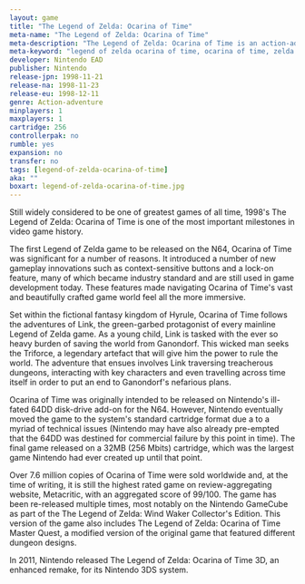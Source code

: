 ```yaml
---
layout: game
title: "The Legend of Zelda: Ocarina of Time"
meta-name: "The Legend of Zelda: Ocarina of Time"
meta-description: "The Legend of Zelda: Ocarina of Time is an action-adventure game for the Nintendo 64 released in 1998. It is widely considered to be one of the greatest video games of all time."
meta-keyword: "legend of zelda ocarina of time, ocarina of time, zelda n64, nintendo 64"
developer: Nintendo EAD
publisher: Nintendo
release-jpn: 1998-11-21
release-na: 1998-11-23
release-eu: 1998-12-11
genre: Action-adventure
minplayers: 1
maxplayers: 1
cartridge: 256
controllerpak: no
rumble: yes
expansion: no
transfer: no
tags: [legend-of-zelda-ocarina-of-time]
aka: ""
boxart: legend-of-zelda-ocarina-of-time.jpg
---
```


Still widely considered to be one of greatest games of all time, 1998's The Legend of Zelda: Ocarina of Time is one of the most important milestones in video game history.

The first Legend of Zelda game to be released on the N64, Ocarina of Time was significant for a number of reasons. It introduced a number of new gameplay innovations such as context-sensitive buttons and a lock-on feature, many of which became industry standard and are still used in game development today. These features made navigating Ocarina of Time's vast and beautifully crafted game world feel all the more immersive.

Set within the fictional fantasy kingdom of Hyrule, Ocarina of Time follows the adventures of Link, the green-garbed protagonist of every mainline Legend of Zelda game. As a young child, Link is tasked with the ever so heavy burden of saving the world from Ganondorf. This wicked man seeks the Triforce, a legendary artefact that will give him the power to rule the world. The adventure that ensues involves Link traversing treacherous dungeons, interacting with key characters and even travelling across time itself in order to put an end to Ganondorf's nefarious plans.

Ocarina of Time was originally intended to be released on Nintendo's ill-fated 64DD disk-drive add-on for the N64. However, Nintendo eventually moved the game to the system's standard cartridge format due a to a myriad of technical issues (Nintendo may have also already pre-empted that the 64DD was destined for commercial failure by this point in time). The final game released on a 32MB (256 Mbits) cartridge, which was the largest game Nintendo had ever created up until that point.

Over 7.6 million copies of Ocarina of Time were sold worldwide and, at the time of writing, it is still the highest rated game on review-aggregating website, Metacritic, with an aggregated score of 99/100. The game has been re-released multiple times, most notably on the Nintendo GameCube as part of the The Legend of Zelda: Wind Waker Collector's Edition. This version of the game also includes The Legend of Zelda: Ocarina of Time Master Quest, a modified version of the original game that featured different dungeon designs.

In 2011, Nintendo released The Legend of Zelda: Ocarina of Time 3D, an enhanced remake, for its Nintendo 3DS system.
